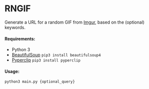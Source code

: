 # RNGIF
Generate a URL for a random GIF from [Imgur](imgur.com), based on the (optional) keywords.

#### Requirements:
+ Python 3
+ [BeautifulSoup](https://pypi.python.org/pypi/beautifulsoup4/4.3.2)
`pip3 install beautifulsoup4`
+ [Pyperclip](https://pypi.python.org/pypi/pyperclip)
`pip3 install pyperclip`

#### Usage: 
```
python3 main.py {optional_query}
```
